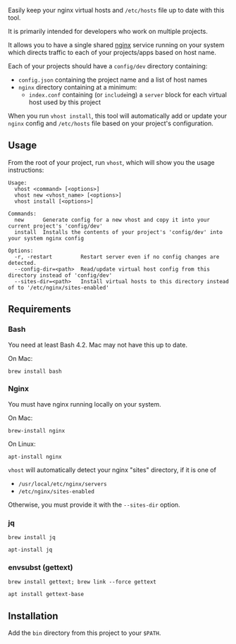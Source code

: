 Easily keep your nginx virtual hosts and `/etc/hosts` file up to date with this tool.

It is primarily intended for developers who work on multiple projects.

It allows you to have a single shared [nginx](http://nginx.org/) service running on your system
which directs traffic to each of your projects/apps based on host name.

Each of your projects should have a `config/dev` directory containing:
- `config.json` containing the project name and a list of host names
- `nginx` directory containing at a minimum:
  - `index.conf` containing (or `include`ing) a `server` block for each virtual host used by this project

When you run `vhost install`, this tool will automatically add or update your `nginx` config and
`/etc/hosts` file based on your project's configuration.

## Usage

From the root of your project, run `vhost`, which will show you the usage instructions:

```
Usage:
  vhost <command> [<options>]
  vhost new <vhost_name> [<options>]
  vhost install [<options>]

Commands:
  new      Generate config for a new vhost and copy it into your current project's 'config/dev'
  install  Installs the contents of your project's 'config/dev' into your system nginx config

Options:
  -r, -restart         Restart server even if no config changes are detected.
  --config-dir=<path>  Read/update virtual host config from this directory instead of 'config/dev'
  --sites-dir=<path>   Install virtual hosts to this directory instead of to '/etc/nginx/sites-enabled'
```

## Requirements

### Bash

You need at least Bash 4.2. Mac may not have this up to date.

On Mac:
```
brew install bash
```

### Nginx

You must have nginx running locally on your system.

On Mac:
```
brew-install nginx
```

On Linux:
```
apt-install nginx
```

`vhost` will automatically detect your nginx "sites" directory, if it is one of
- `/usr/local/etc/nginx/servers`
- `/etc/nginx/sites-enabled`

Otherwise, you must provide it with the `--sites-dir` option.

### jq

```
brew install jq
```

```
apt-install jq
```

### envsubst (gettext)

```
brew install gettext; brew link --force gettext
```

```
apt install gettext-base
```

## Installation

Add the `bin` directory from this project to your `$PATH`.




